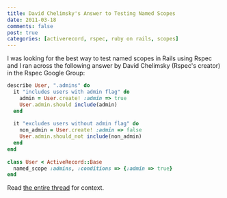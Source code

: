 ```yaml
---
title: David Chelimsky's Answer to Testing Named Scopes
date: 2011-03-18
comments: false
post: true
categories: [activerecord, rspec, ruby on rails, scopes]
---
```

I was looking for the best way to test named scopes in Rails using Rspec and I ran across the following answer by David Chelimsky (Rspec's creator) in the Rspec Google Group:

``` ruby
describe User, ".admins" do 
  it "includes users with admin flag" do 
    admin = User.create! :admin => true 
    User.admin.should include(admin) 
  end 
 
  it "excludes users without admin flag" do 
    non_admin = User.create! :admin => false 
    User.admin.should_not include(non_admin) 
  end 
end 
 
class User < ActiveRecord::Base 
  named_scope :admins, :conditions => {:admin => true} 
end 
```

Read [the entire thread](http://groups.google.com/group/rspec/browse_thread/thread/6706c3f2cceef97f) for context.
